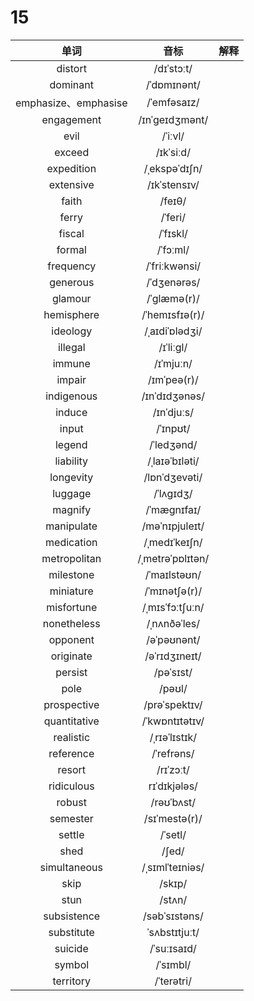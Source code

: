 # 15

|         单词         |       音标       | 解释 |
| :------------------: | :--------------: | :--: |
|       distort        |    /dɪˈstɔːt/    |      |
|       dominant       |   /ˈdɒmɪnənt/    |      |
| emphasize、emphasise |   /ˈemfəsaɪz/    |      |
|      engagement      |  /ɪnˈɡeɪdʒmənt/  |      |
|         evil         |     /ˈiːvl/      |      |
|        exceed        |    /ɪkˈsiːd/     |      |
|      expedition      |  /ˌekspəˈdɪʃn/   |      |
|      extensive       |   /ɪkˈstensɪv/   |      |
|        faith         |      /feɪθ/      |      |
|        ferry         |     /ˈferi/      |      |
|        fiscal        |     /ˈfɪskl/     |      |
|        formal        |     /ˈfɔːml/     |      |
|      frequency       |  /ˈfriːkwənsi/   |      |
|       generous       |   /ˈdʒenərəs/    |      |
|       glamour        |   /ˈɡlæmə(r)/    |      |
|      hemisphere      |  /ˈhemɪsfɪə(r)/  |      |
|       ideology       |  /ˌaɪdiˈɒlədʒi/  |      |
|       illegal        |    /ɪˈliːɡl/     |      |
|        immune        |    /ɪˈmjuːn/     |      |
|        impair        |   /ɪmˈpeə(r)/    |      |
|      indigenous      |  /ɪnˈdɪdʒənəs/   |      |
|        induce        |    /ɪnˈdjuːs/    |      |
|        input         |     /ˈɪnpʊt/     |      |
|        legend        |    /ˈledʒənd/    |      |
|      liability       |  /ˌlaɪəˈbɪləti/  |      |
|      longevity       |  /lɒnˈdʒevəti/   |      |
|       luggage        |    /ˈlʌɡɪdʒ/     |      |
|       magnify        |   /ˈmæɡnɪfaɪ/    |      |
|      manipulate      |  /məˈnɪpjuleɪt/  |      |
|      medication      |  /ˌmedɪˈkeɪʃn/   |      |
|     metropolitan     | /ˌmetrəˈpɒlɪtən/ |      |
|      milestone       |   /ˈmaɪlstəʊn/   |      |
|      miniature       |  /ˈmɪnətʃə(r)/   |      |
|      misfortune      | /ˌmɪsˈfɔːtʃuːn/  |      |
|     nonetheless      |   /ˌnʌnðəˈles/   |      |
|       opponent       |   /əˈpəʊnənt/    |      |
|      originate       |  /əˈrɪdʒɪneɪt/   |      |
|       persist        |    /pəˈsɪst/     |      |
|         pole         |      /pəʊl/      |      |
|     prospective      |  /prəˈspektɪv/   |      |
|     quantitative     |  /ˈkwɒntɪtətɪv/  |      |
|      realistic       |  /ˌrɪəˈlɪstɪk/   |      |
|      reference       |    /ˈrefrəns/    |      |
|        resort        |    /rɪˈzɔːt/     |      |
|      ridiculous      |   rɪˈdɪkjələs/   |      |
|        robust        |    /rəʊˈbʌst/    |      |
|       semester       |  /sɪˈmestə(r)/   |      |
|        settle        |     /ˈsetl/      |      |
|         shed         |      /ʃed/       |      |
|     simultaneous     | /ˌsɪmlˈteɪniəs/  |      |
|         skip         |      /skɪp/      |      |
|         stun         |      /stʌn/      |      |
|     subsistence      |  /səbˈsɪstəns/   |      |
|      substitute      |  ˈsʌbstɪtjuːt/   |      |
|       suicide        |   /ˈsuːɪsaɪd/    |      |
|        symbol        |     /ˈsɪmbl/     |      |
|      territory       |    /ˈterətri/    |      |